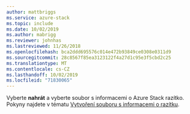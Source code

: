 ```yaml
---
author: mattbriggs
ms.service: azure-stack
ms.topic: include
ms.date: 10/02/2019
ms.author: mabrigg
ms.reviewer: johnhas
ms.lastreviewed: 11/26/2018
ms.openlocfilehash: bca2ddd695576c014e472b93849ce0308e0311d9
ms.sourcegitcommit: 28c8567f85ea3123122f4a27d1c95e3f5cbd2c25
ms.translationtype: MT
ms.contentlocale: cs-CZ
ms.lasthandoff: 10/02/2019
ms.locfileid: "71830065"
---
```

Vyberte **nahrát** a vyberte soubor s informacemi o Azure Stack razítko. Pokyny najdete v tématu [Vytvoření souboru s informacemi o razítku](../azure-stack-vaas-parameters.md#generate-the-stamp-information-file).